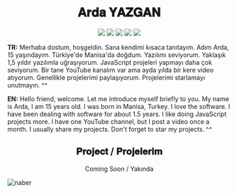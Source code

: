 <h1 align="center">𝐀𝐫𝐝𝐚 𝐘𝐀𝐙𝐆𝐀𝐍</h1>
<p align="center">
 <a href="https://discord.com/users/694145077693382656" target"blank_"><img src="https://img.shields.io/badge/Discord%20-7289DA.svg?&style=for-the-badge&logo=discord&logoColor=white"></a>
 <a href="https://discord.gg/N4Ze76Ukrk" target"blank_"><img src="https://img.shields.io/badge/Discord Server%20-7289DA.svg?&style=for-the-badge&logo=discord&logoColor=white"></a>
  <a href="https://www.github.com/Kifness" target"blank_"><img src="https://img.shields.io/badge/GitHub%20-191717.svg?&style=for-the-badge&logo=github&logoColor=white"></a>
   <a href="https://www.instagram.com/the_kifness" target"blank_"><img src="https://img.shields.io/badge/INSTAGRAM%20-DC3175.svg?&style=for-the-badge&logo=instagram&logoColor=white"></a>
             <a href="https://twitter.com/thekifness" target"blank_"><img src="https://img.shields.io/badge/Twitter-1DA1F2?style=for-the-badge&logo=twitter&logoColor=white"></a>


  **TR:** Merhaba dostum, hoşgeldin. Sana kendimi kısaca tanıtayım. Adım Arda, 15 yaşındayım. Türkiye'de Manisa'da doğdum. Yazılımı seviyorum. Yaklaşık 1,5 yıldır yazılımla uğraşıyorum. JavaScript projeleri yapmayı daha çok seviyorum. Bir tane YouTube kanalım var ama ayda yılda bir kere video atıyorum. Genellikle projelerimi paylaşıyorum. Projelerimi starlamayı unutmayın. ^^

  **EN:** Hello friend, welcome. Let me introduce myself briefly to you. My name is Arda, I am 15 years old. I was born in Manisa, Turkey. I love the software. I have been dealing with software for about 1.5 years. I like doing JavaScript projects more. I have one YouTube channel, but I post a video once a month. I usually share my projects. Don't forget to star my projects. ^^

<h2 align="center">𝐏𝐫𝐨𝐣𝐞𝐜𝐭 / 𝐏𝐫𝐨𝐣𝐞𝐥𝐞𝐫𝐢𝐦</h2>
<p align="center">
Coming Soon / Yakında


 ![naber](https://cdn.discordapp.com/attachments/858319373206028288/864482344822767636/8bef94249eeed8fd417cdfe517a69337.jpg)


